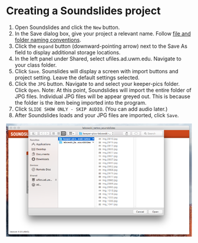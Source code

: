 # Creating a Soundslides project

1. Open Soundslides and click the `New` button.
2. In the Save dialog box, give your project a relevant name. Follow [file and folder naming conventions](https://jjloomis.gitbooks.io/file-and-folder-management/content/file-and-folder-naming-conventions.html). 
3. Click the `expand` button \(downward-pointing arrow\) next to the Save As field to display additional storage locations. 
4. In the left panel under Shared, select ufiles.ad.uwm.edu. Navigate to your class folder.
5. Click `Save`. Sounslides will display a screen with import buttons and project setting. Leave the default settings selected.
6. Click the `JPG` button. Navigate to and select your keeper-pics folder. Click `Open`. Note: At this point, Soundslides will import the entire folder of JPG files. Individual JPG files will be appear greyed out. This is because the folder is the item being imported into the program. 
7. Click `SLIDE SHOW ONLY - SKIP AUDIO`. \(You can add audio later.\)
8. After Soundslides loads and your JPG files are imported, click `Save`.

![](/assets/soundslides-creating-a-soundslides-project.png)

